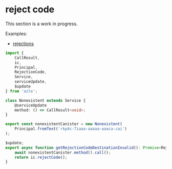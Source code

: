 # reject code

This section is a work in progress.

Examples:

-   [rejections](https://github.com/demergent-labs/azle/tree/main/examples/rejections)

```typescript
import {
    CallResult,
    ic,
    Principal,
    RejectionCode,
    Service,
    serviceUpdate,
    $update
} from 'azle';

class Nonexistent extends Service {
    @serviceUpdate
    method: () => CallResult<void>;
}

export const nonexistentCanister = new Nonexistent(
    Principal.fromText('rkp4c-7iaaa-aaaaa-aaaca-cai')
);

$update;
export async function getRejectionCodeDestinationInvalid(): Promise<RejectionCode> {
    await nonexistentCanister.method().call();
    return ic.rejectCode();
}
```
